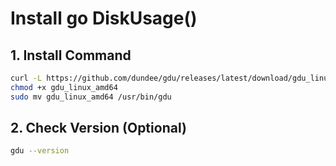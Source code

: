 # Install go DiskUsage()

## 1. Install Command

```bash
curl -L https://github.com/dundee/gdu/releases/latest/download/gdu_linux_amd64.tgz | tar xz
chmod +x gdu_linux_amd64
sudo mv gdu_linux_amd64 /usr/bin/gdu
```

## 2. Check Version (Optional)

```bash
gdu --version
```